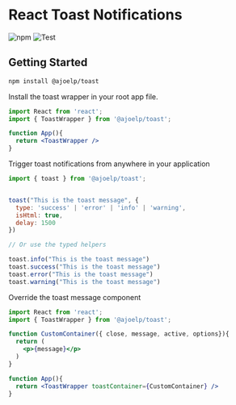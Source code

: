 # React Toast Notifications
![npm](https://img.shields.io/npm/v/@ajoelp/toast)
![Test](https://github.com/ajoelp/toast/workflows/Test/badge.svg?branch=main)

## Getting Started

```sh
npm install @ajoelp/toast
```


Install the toast wrapper in your root app file.

```jsx
import React from 'react';
import { ToastWrapper } from '@ajoelp/toast';

function App(){
  return <ToastWrapper />
}
```

Trigger toast notifications from anywhere in your application

```jsx
import { toast } from '@ajoelp/toast';


toast("This is the toast message", {
  type: 'success' | 'error' | 'info' | 'warning',
  isHtml: true,
  delay: 1500
})

// Or use the typed helpers

toast.info("This is the toast message")
toast.success("This is the toast message")
toast.error("This is the toast message")
toast.warning("This is the toast message")

```

Override the toast message component


```jsx
import React from 'react';
import { ToastWrapper } from '@ajoelp/toast';

function CustomContainer({ close, message, active, options}){
  return (
    <p>{message}</p>
  )
}

function App(){
  return <ToastWrapper toastContainer={CustomContainer} />
}
```

